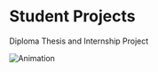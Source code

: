 # Student Projects
Diploma Thesis and Internship Project

![Animation](https://github.com/k-kovani/Student_Projects/blob/main/PPT.gif)



